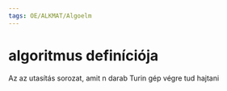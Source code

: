 ```yaml
---
tags: OE/ALKMAT/Algoelm
---
```

# algoritmus definíciója
Az az utasítás sorozat, amit n darab Turin gép végre tud hajtani